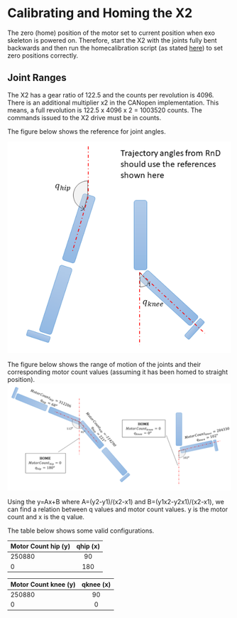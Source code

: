 # Calibrating and Homing the X2
The zero (home) position of the motor set to current position when exo skeleton is powered on. Therefore, start the X2 with the joints fully bent backwards and then run the homecalibration script (as stated [here](https://exoembedded.readthedocs.io/en/latest/Deployment/x2_trajectory_test/)) to set zero positions correctly.

## Joint Ranges

The X2 has a gear ratio of 122.5 and the counts per revolution is 4096. There is an additional multiplier x2 in the CANopen implementation. This means, a full revolution is 122.5 x 4096 x 2 = 1003520 counts. The commands issued to the X2 drive must be in counts. 

The figure below shows the reference for joint angles.

![Joint Reference](img/joint_ref.png)

The figure below shows the range of motion of the joints and their corresponding motor count values (assuming it has been homed to straight position).
![Joint Range of Motion](img/joint_rom.png)

Using the y=Ax+B where A=(y2-y1)/(x2-x1) and B=(y1x2-y2x1)/(x2-x1), we can find a relation between q values and motor count values. y is the motor count and x is the q value. 

The table below shows some valid configurations.

| Motor Count hip (y)  | qhip (x)  |
| -------------------- |:---------:|
| 250880               | 90        |
| 0                    | 180       |

| Motor Count knee (y) | qknee (x) |
| -------------------- |:---------:|
| 250880               | 90        |
| 0                    | 0         |

